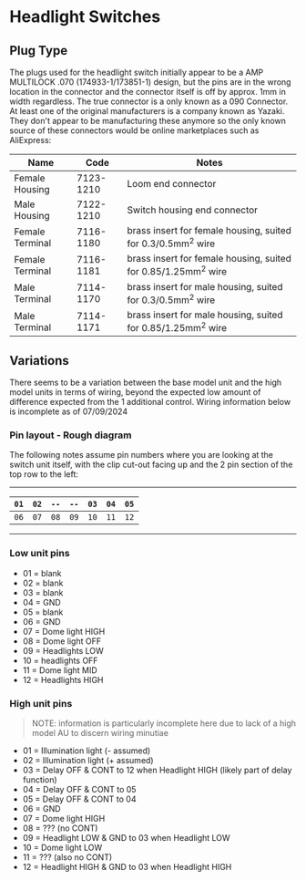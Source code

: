 # Headlight Switches

## Plug Type
The plugs used for the headlight switch initially appear to be a AMP MULTILOCK .070 (174933-1/173851-1) design, but the pins are in the wrong location in the connector and the connector itself is off by approx. 1mm in width regardless. The true connector is a only known as a 090 Connector. At least one of the original manufacturers is a company known as Yazaki. They don't appear to be manufacturing these anymore so the only known source of these connectors would be online marketplaces such as AliExpress:

| Name | Code | Notes |
| --- | --- | --- |
| Female Housing | 7123-1210 | Loom end connector |
| Male Housing | 7122-1210 | Switch housing end connector |
| Female Terminal | 7116-1180 | brass insert for female housing, suited for 0.3/0.5mm<sup>2</sup> wire |
| Female Terminal | 7116-1181 | brass insert for female housing, suited for 0.85/1.25mm<sup>2</sup> wire |
| Male Terminal | 7114-1170 | brass insert for male housing, suited for 0.3/0.5mm<sup>2</sup> wire |
| Male Terminal | 7114-1171 | brass insert for male housing, suited for 0.85/1.25mm<sup>2</sup> wire |

## Variations
There seems to be a variation between the base model unit and the high model units in terms of wiring, beyond the expected low amount of difference expected from the 1 additional control. Wiring information below is incomplete as of 07/09/2024

### Pin layout - Rough diagram
<!--TODO add an image-->
The following notes assume pin numbers where you are looking at the switch unit itself, with the clip cut-out facing up and the 2 pin section of the top row to the left:

---
| `01` | `02` | `--` | `--` | `03` | `04` | `05` |
| ---- | ---- | ---- | ---- | ---- | ---- | ---- |
| `06` | `07` | `08` | `09` | `10` | `11` | `12` |
---

### Low unit pins
- 01 = blank
- 02 = blank
- 03 = blank
- 04 = GND
- 05 = blank
- 06 = GND
- 07 = Dome light HIGH
- 08 = Dome light OFF
- 09 = Headlights LOW
- 10 = headlights OFF
- 11 = Dome light MID
- 12 = Headlights HIGH

### High unit pins
> NOTE: information is particularly incomplete here due to lack of a high model AU to discern wiring minutiae

- 01 = Illumination light (- assumed)
- 02 = Illumination light (+ assumed)
- 03 = Delay OFF & CONT to 12 when Headlight HIGH (likely part of delay function)
- 04 = Delay OFF & CONT to 05
- 05 = Delay OFF & CONT to 04
- 06 = GND
- 07 = Dome light HIGH
- 08 = ??? (no CONT)
- 09 = Headlight LOW & GND to 03 when Headlight LOW
- 10 = Dome light LOW
- 11 = ??? (also no CONT)
- 12 = Headlight HIGH & GND to 03 when Headlight HIGH